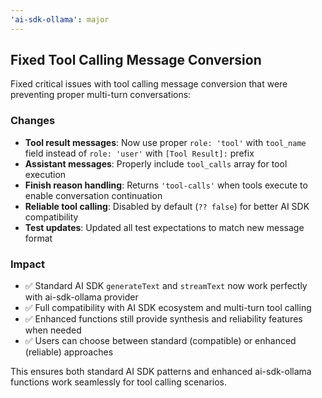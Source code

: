 ```yaml
---
'ai-sdk-ollama': major
---
```


## Fixed Tool Calling Message Conversion

Fixed critical issues with tool calling message conversion that were preventing proper multi-turn conversations:

### Changes

- **Tool result messages**: Now use proper `role: 'tool'` with `tool_name` field instead of `role: 'user'` with `[Tool Result]:` prefix
- **Assistant messages**: Properly include `tool_calls` array for tool execution
- **Finish reason handling**: Returns `'tool-calls'` when tools execute to enable conversation continuation
- **Reliable tool calling**: Disabled by default (`?? false`) for better AI SDK compatibility
- **Test updates**: Updated all test expectations to match new message format

### Impact

- ✅ Standard AI SDK `generateText` and `streamText` now work perfectly with ai-sdk-ollama provider
- ✅ Full compatibility with AI SDK ecosystem and multi-turn tool calling
- ✅ Enhanced functions still provide synthesis and reliability features when needed
- ✅ Users can choose between standard (compatible) or enhanced (reliable) approaches

This ensures both standard AI SDK patterns and enhanced ai-sdk-ollama functions work seamlessly for tool calling scenarios.
